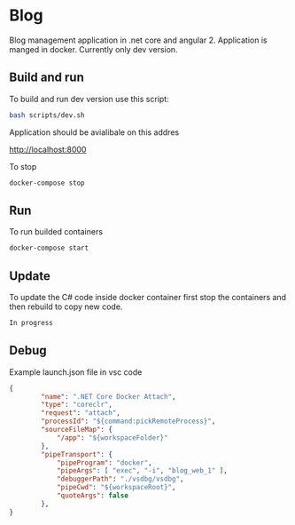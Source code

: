 # Blog

Blog management application in .net core and angular 2. Application is manged in docker. Currently only dev version.

## Build and run

To build and run dev version use this script:

```bash
bash scripts/dev.sh
```

Application should be avialibale on this addres

<http://localhost:8000>

To stop

```bash
docker-compose stop
```

## Run 

To run builded containers
```bash
docker-compose start
```

## Update

To update the C# code inside docker container first stop the containers and then rebuild to copy new code.

```bash
In progress
```

## Debug

Example launch.json file in vsc code

```json
{
        "name": ".NET Core Docker Attach",
        "type": "coreclr",
        "request": "attach",
        "processId": "${command:pickRemoteProcess}",
        "sourceFileMap": {
            "/app": "${workspaceFolder}"
        },
        "pipeTransport": {
            "pipeProgram": "docker",
            "pipeArgs": [ "exec", "-i", "blog_web_1" ],
            "debuggerPath": "./vsdbg/vsdbg",
            "pipeCwd": "${workspaceRoot}",
            "quoteArgs": false
        },
}
```
